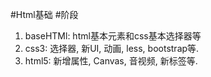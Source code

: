 #Html基础
#阶段
1. baseHTMl: html基本元素和css基本选择器等
2. css3: 选择器, 新UI, 动画, less, bootstrap等.
3. html5: 新增属性, Canvas, 音视频, 新标签等. 


